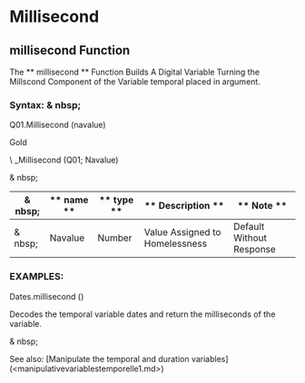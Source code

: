 # Millisecond

## millisecond Function

The ** millisecond ** Function Builds A Digital Variable Turning the Millscond Component of the Variable temporal placed in argument.

### Syntax: & nbsp;

Q01.Millisecond (navalue)

Gold

\ _Millisecond (Q01; Navalue)

& nbsp;

| & nbsp; | ** name ** | ** type ** | ** Description ** | ** Note ** |
| --- | --- | --- | --- | --- |
| & nbsp; | Navalue | Number | Value Assigned to Homelessness | Default Without Response |

### EXAMPLES:

Dates.millisecond ()

Decodes the temporal variable dates and return the milliseconds of the variable.

& nbsp;

See also: [Manipulate the temporal and duration variables] (<manipulativevariablestemporelle1.md>)
